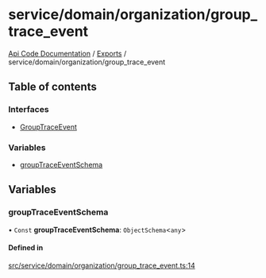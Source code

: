 # service/domain/organization/group\_trace\_event
 
[Api Code Documentation](../README.md) / [Exports](../modules.md) / service/domain/organization/group\_trace\_event

## Table of contents

### Interfaces

- [GroupTraceEvent](../interfaces/service_domain_organization_group_trace_event.GroupTraceEvent.md)

### Variables

- [groupTraceEventSchema](service_domain_organization_group_trace_event.md#grouptraceeventschema)

## Variables

### groupTraceEventSchema

• `Const` **groupTraceEventSchema**: `ObjectSchema`<`any`\>

#### Defined in

[src/service/domain/organization/group_trace_event.ts:14](https://github.com/openkfw/TruBudget/blob/a06c11b/api/src/service/domain/organization/group_trace_event.ts#L14)
